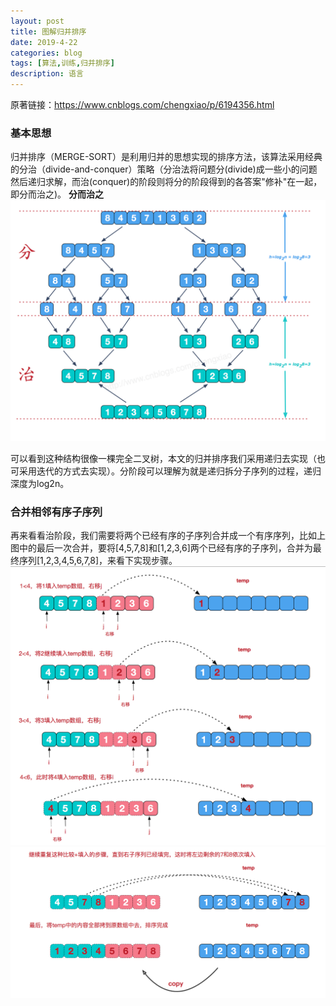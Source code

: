 ```yaml
---
layout: post
title: 图解归并排序
date: 2019-4-22
categories: blog
tags: [算法,训练,归并排序]
description: 语言
---
```

原著链接：<https://www.cnblogs.com/chengxiao/p/6194356.html><br/>
### 基本思想
归并排序（MERGE-SORT）是利用归并的思想实现的排序方法，该算法采用经典的分治（divide-and-conquer）策略（分治法将问题分(divide)成一些小的问题然后递归求解，而治(conquer)的阶段则将分的阶段得到的各答案"修补"在一起，即分而治之)。
**分而治之**
![分治](/img/mergesort1.png)

可以看到这种结构很像一棵完全二叉树，本文的归并排序我们采用递归去实现（也可采用迭代的方式去实现）。分阶段可以理解为就是递归拆分子序列的过程，递归深度为log2n。

### 合并相邻有序子序列
再来看看治阶段，我们需要将两个已经有序的子序列合并成一个有序序列，比如上图中的最后一次合并，要将[4,5,7,8]和[1,2,3,6]两个已经有序的子序列，合并为最终序列[1,2,3,4,5,6,7,8]，来看下实现步骤。
![合并](/img/mergesort2.png)
![合并](/img/mergesort3.png)












